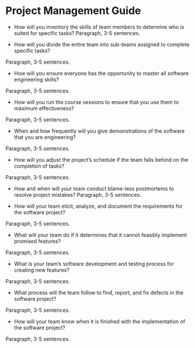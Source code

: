 # Project Management Guide

* How will you inventory the skills of team members to determine who is suited for specific tasks?
Paragraph, 3-5 sentences.

* How will you divide the entire team into sub-teams assigned to complete specific tasks?

Paragraph, 3-5 sentences.

* How will you ensure everyone has the opportunity to master all software engineering skills?

Paragraph, 3-5 sentences.

* How will you run the course sessions to ensure that you use them to maximum effectiveness?

Paragraph, 3-5 sentences.

* When and how frequently will you give demonstrations of the software that you are engineering?

Paragraph, 3-5 sentences.

* How will you adjust the project’s schedule if the team falls behind on the completion of tasks?

Paragraph, 3-5 sentences.

* How and when will your team conduct blame-less postmortems to resolve project mistakes?
Paragraph, 3-5 sentences.

* How will your team elicit, analyze, and document the requirements for the software project?

Paragraph, 3-5 sentences.

* What will your team do if it determines that it cannot feasibly implement promised features?

Paragraph, 3-5 sentences.

* What is your team’s software development and testing process for creating new features?

Paragraph, 3-5 sentences.

* What process will the team follow to find, report, and fix defects in the software project?

Paragraph, 3-5 sentences.

* How will your team know when it is finished with the implementation of the software project?

Paragraph, 3-5 sentences.
